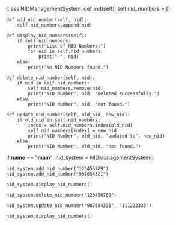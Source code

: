 class NIDManagementSystem:
    def __init__(self):
        self.nid_numbers = []

    def add_nid_number(self, nid):
        self.nid_numbers.append(nid)

    def display_nid_numbers(self):
        if self.nid_numbers:
            print("List of NID Numbers:")
            for nid in self.nid_numbers:
                print("-", nid)
        else:
            print("No NID Numbers found.")

    def delete_nid_number(self, nid):
        if nid in self.nid_numbers:
            self.nid_numbers.remove(nid)
            print("NID Number", nid, "deleted successfully.")
        else:
            print("NID Number", nid, "not found.")

    def update_nid_number(self, old_nid, new_nid):
        if old_nid in self.nid_numbers:
            index = self.nid_numbers.index(old_nid)
            self.nid_numbers[index] = new_nid
            print("NID Number", old_nid, "updated to", new_nid)
        else:
            print("NID Number", old_nid, "not found.")


if __name__ == "__main__":
    nid_system = NIDManagementSystem()

    nid_system.add_nid_number("123456789")
    nid_system.add_nid_number("987654321")

    nid_system.display_nid_numbers()

    nid_system.delete_nid_number("123456789")

    nid_system.update_nid_number("987654321", "111222333")
    
    nid_system.display_nid_numbers()
